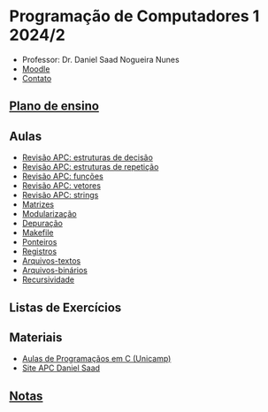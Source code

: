
# Programação de Computadores 1 2024/2

- Professor: Dr. Daniel Saad Nogueira Nunes
- [Moodle](https://moodle.danielsaad.com)
- [Contato](https://danielsaad.com/contato)

## [Plano de ensino](/assets/planejamento/plano-de-ensino.pdf)

## Aulas

- [Revisão APC: estruturas de decisão](https://danielsaad.com/algoritmos-e-programacao-de-computadores/assets/aulas/estruturas-de-decisao.pdf)
- [Revisão APC: estruturas de repetição](assets/aulas/conceitos-preliminares.pdf)
- [Revisão APC: funções](assets/aulas/maquinas-de-turing.pdf)
- [Revisão APC: vetores](assets/aulas/variantes-de-maquinas-de-turing.pdf)
- [Revisão APC: strings](assets/aulas/tese-de-church-turing.pdf)
- [Matrizes](assets/aulas/problema-da-parada.pdf)
- [Modularização](assets/aulas/redutibilidade.pdf)
- [Depuração]()
- [Makefile]()
- [Ponteiros]()
- [Registros]()
- [Arquivos-textos]()
- [Arquivos-binários]()
- [Recursividade]()

## Listas de Exercícios

## Materiais

- [Aulas de Programaçãos em C (Unicamp)](assets/aulas/proofs.pdf)
- [Site APC Daniel Saad](https://danielsaad.com/algoritmos-e-programacao-de-computadores)

## [Notas]()
